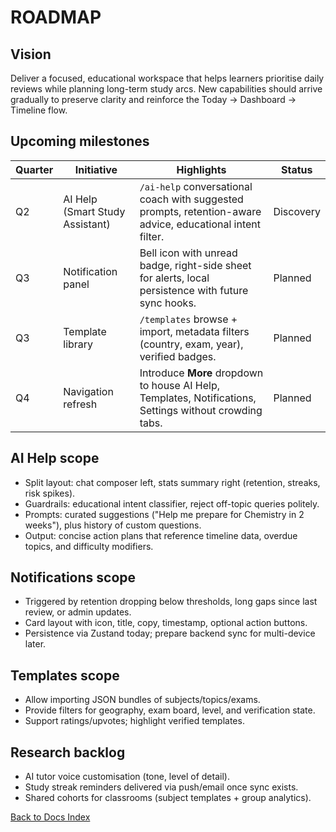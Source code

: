 # ROADMAP

## Vision

Deliver a focused, educational workspace that helps learners prioritise daily reviews while planning long-term study arcs. New capabilities should arrive gradually to preserve clarity and reinforce the Today → Dashboard → Timeline flow.

## Upcoming milestones

| Quarter | Initiative | Highlights | Status |
| --- | --- | --- | --- |
| Q2 | AI Help (Smart Study Assistant) | `/ai-help` conversational coach with suggested prompts, retention-aware advice, educational intent filter. | Discovery |
| Q3 | Notification panel | Bell icon with unread badge, right-side sheet for alerts, local persistence with future sync hooks. | Planned |
| Q3 | Template library | `/templates` browse + import, metadata filters (country, exam, year), verified badges. | Planned |
| Q4 | Navigation refresh | Introduce **More** dropdown to house AI Help, Templates, Notifications, Settings without crowding tabs. | Planned |

## AI Help scope

- Split layout: chat composer left, stats summary right (retention, streaks, risk spikes).
- Guardrails: educational intent classifier, reject off-topic queries politely.
- Prompts: curated suggestions ("Help me prepare for Chemistry in 2 weeks"), plus history of custom questions.
- Output: concise action plans that reference timeline data, overdue topics, and difficulty modifiers.

## Notifications scope

- Triggered by retention dropping below thresholds, long gaps since last review, or admin updates.
- Card layout with icon, title, copy, timestamp, optional action buttons.
- Persistence via Zustand today; prepare backend sync for multi-device later.

## Templates scope

- Allow importing JSON bundles of subjects/topics/exams.
- Provide filters for geography, exam board, level, and verification state.
- Support ratings/upvotes; highlight verified templates.

## Research backlog

- AI tutor voice customisation (tone, level of detail).
- Study streak reminders delivered via push/email once sync exists.
- Shared cohorts for classrooms (subject templates + group analytics).

[Back to Docs Index](../DOCS_INDEX.md)
